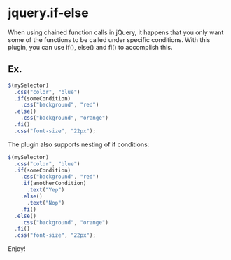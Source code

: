 jquery.if-else
==============

When using chained function calls in jQuery, it happens that you only want some of the functions to be called under specific conditions. With this plugin, you can use if(), else() and fi() to accomplish this.

Ex.
--
```javascript
$(mySelector)
  .css("color", "blue")
  .if(someCondition)
    .css("background", "red")
  .else()
    .css("background", "orange")
  .fi()
  .css("font-size", "22px");
```

The plugin also supports nesting of if conditions:

```javascript
$(mySelector)
  .css("color", "blue")
  .if(someCondition)
    .css("background", "red")
    .if(anotherCondition)
      .text("Yep")
    .else()
      .text("Nop")
    .fi()
  .else()
    .css("background", "orange")
  .fi()
  .css("font-size", "22px");
```


Enjoy!
